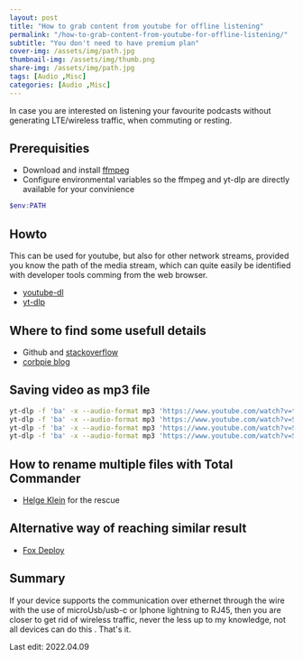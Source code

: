 ```yaml
---
layout: post
title: "How to grab content from youtube for offline listening"
permalink: "/how-to-grab-content-from-youtube-for-offline-listening/"
subtitle: "You don't need to have premium plan"
cover-img: /assets/img/path.jpg
thumbnail-img: /assets/img/thumb.png
share-img: /assets/img/path.jpg
tags: [Audio ,Misc]
categories: [Audio ,Misc]
---
```

In case you are interested on listening your favourite podcasts without generating LTE/wireless traffic, when commuting or resting.

## Prerequisities

+ Download and install [ffmpeg](https://ffmpeg.org/)
+ Configure environmental variables so the ffmpeg and yt-dlp are directly available for your convinience
```powershell
$env:PATH
```

## Howto

This can be used for youtube, but also for other network streams, provided you know the path of the media stream, which can quite easily be identified with developer tools comming from the web browser.

* [youtube-dl](https://github.com/ytdl-org/youtube-dl)
* [yt-dlp](https://github.com/yt-dlp/yt-dlp)

## Where to find some usefull details

+ Github and [stackoverflow](https://stackoverflow.com/questions/tagged/yt-dlp)
+ [corbpie blog](https://write.corbpie.com/downloading-youtube-videos-and-playlists-with-yt-dlp/)

## Saving video as mp3 file

```bash
yt-dlp -f 'ba' -x --audio-format mp3 'https://www.youtube.com/watch?v=tJx7LbH_GwE'  -o '%(id)s.%(ext)s'
yt-dlp -f 'ba' -x --audio-format mp3 'https://www.youtube.com/watch?v=SWnfGJ36gpQ&list=PLuF78wm0RiGbo4vZ2eqgicrKkZDq3BCkH' -o '%(title)s.%(ext)s' 
yt-dlp -f 'ba' -x --audio-format mp3 'https://www.youtube.com/watch?v=SWnfGJ36gpQ&list=PLuF78wm0RiGbo4vZ2eqgicrKkZDq3BCkH' -o '%(channel_id)s/%(playlist_id)s/%(title)s.%(ext)s'
yt-dlp -f 'ba' -x --audio-format mp3 'https://www.youtube.com/watch?v=SWnfGJ36gpQ&list=PLuF78wm0RiGbo4vZ2eqgicrKkZDq3BCkH' -o '%(channel_id)s/%(playlist_id)s/%(id)s.%(title)s.%(ext)s'
```

## How to rename multiple files with Total Commander
+ [Helge Klein](https://helgeklein.com/blog/renaming-multiple-files-with-regular-expressions-in-total-commander/) for the rescue

## Alternative way of reaching similar result
+ [Fox Deploy](https://www.foxdeploy.com/blog/use-powershell-to-download-video-streams.html)

## Summary
If your device supports the communication over ethernet through the wire with the use of microUsb/usb-c or Iphone lightning to RJ45, then you are closer to get rid of wireless traffic, never the less up to my knowledge, not all devices can do this .
That's it.

Last edit: 2022.04.09
